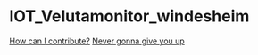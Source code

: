 # IOT_Velutamonitor_windesheim
[How can I contribute?](CONTRIBUTING.md)
[Never gonna give you up](https://youtu.be/fC7oUOUEEi4?feature=shared)
